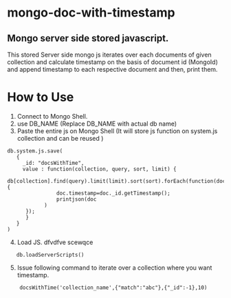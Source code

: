 # mongo-doc-with-timestamp

## Mongo server side stored javascript.

This stored Server side mongo js iterates over each documents of given collection
and calculate timestamp on the basis of document id (MongoId) and append timestamp to each 
respective document and then, print them.

# How to Use

1. Connect to Mongo Shell.
2. use DB_NAME (Replace DB_NAME with actual db name)
3. Paste the entire js on Mongo Shell (It will store js function on system.js collection and can be reused )

```
db.system.js.save(
   {
     _id: "docsWithTime",
     value : function(collection, query, sort, limit) {
                db[collection].find(query).limit(limit).sort(sort).forEach(function(doc){
                doc.timestamp=doc._id.getTimestamp();
                printjson(doc
            )
      }); 
      }
   }
)
```

4. Load JS.
dfvdfve
scewqce

```
   db.loadServerScripts()
```

5. Issue following command to iterate over a collection where you want timestamp.

```
    docsWithTime('collection_name',{"match":"abc"},{"_id":-1},10)
```

